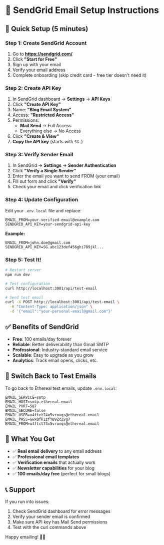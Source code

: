 # 📧 SendGrid Email Setup Instructions

## 🚀 Quick Setup (5 minutes)

### Step 1: Create SendGrid Account
1. Go to **https://sendgrid.com/**
2. Click **"Start for Free"**
3. Sign up with your email
4. Verify your email address
5. Complete onboarding (skip credit card - free tier doesn't need it)

### Step 2: Create API Key
1. In SendGrid dashboard → **Settings** → **API Keys**
2. Click **"Create API Key"**
3. Name: **"Blog Email System"**
4. Access: **"Restricted Access"**
5. Permissions:
   - **Mail Send** → Full Access
   - Everything else → No Access
6. Click **"Create & View"**
7. **Copy the API key** (starts with `SG.`)

### Step 3: Verify Sender Email
1. In SendGrid → **Settings** → **Sender Authentication**
2. Click **"Verify a Single Sender"**
3. Enter the email you want to send FROM (your email)
4. Fill out form and click **"Verify"**
5. Check your email and click verification link

### Step 4: Update Configuration
Edit your `.env.local` file and replace:

```env
EMAIL_FROM=your-verified-email@example.com
SENDGRID_API_KEY=your-sendgrid-api-key
```

**Example:**
```env
EMAIL_FROM=john.doe@gmail.com
SENDGRID_API_KEY=SG.abc123def456ghi789jkl...
```

### Step 5: Test It!
```bash
# Restart server
npm run dev

# Test configuration
curl http://localhost:3001/api/test-email

# Send test email
curl -X POST http://localhost:3001/api/test-email \
  -H "Content-Type: application/json" \
  -d '{"email":"your-personal-email@gmail.com"}'
```

## ✅ Benefits of SendGrid

- **Free**: 100 emails/day forever
- **Reliable**: Better deliverability than Gmail SMTP
- **Professional**: Industry-standard email service
- **Scalable**: Easy to upgrade as you grow
- **Analytics**: Track email opens, clicks, etc.

## 🔄 Switch Back to Test Emails

To go back to Ethereal test emails, update `.env.local`:

```env
EMAIL_SERVICE=smtp
EMAIL_HOST=smtp.ethereal.email
EMAIL_PORT=587
EMAIL_SECURE=false
EMAIL_USER=u4ftct74x5vrovqs@ethereal.email
EMAIL_PASS=GwxQfk1zfYB9ZcZvg7
EMAIL_FROM=u4ftct74x5vrovqs@ethereal.email
```

## 🎯 What You Get

- ✅ **Real email delivery** to any email address
- ✅ **Professional email templates** 
- ✅ **Verification emails** that actually work
- ✅ **Newsletter capabilities** for your blog
- ✅ **100 emails/day free** (perfect for small blogs)

## 📞 Support

If you run into issues:
1. Check SendGrid dashboard for error messages
2. Verify your sender email is confirmed
3. Make sure API key has Mail Send permissions
4. Test with the curl commands above

Happy emailing! 🚀📧
